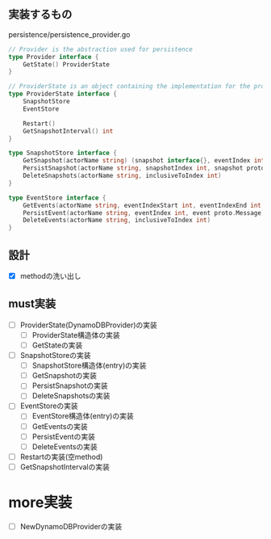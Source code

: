 ## 実装するもの
persistence/persistence_provider.go
```go
// Provider is the abstraction used for persistence
type Provider interface {
	GetState() ProviderState
}

// ProviderState is an object containing the implementation for the provider
type ProviderState interface {
	SnapshotStore
	EventStore

	Restart()
	GetSnapshotInterval() int
}

type SnapshotStore interface {
	GetSnapshot(actorName string) (snapshot interface{}, eventIndex int, ok bool)
	PersistSnapshot(actorName string, snapshotIndex int, snapshot proto.Message)
	DeleteSnapshots(actorName string, inclusiveToIndex int)
}

type EventStore interface {
	GetEvents(actorName string, eventIndexStart int, eventIndexEnd int, callback func(e interface{}))
	PersistEvent(actorName string, eventIndex int, event proto.Message)
	DeleteEvents(actorName string, inclusiveToIndex int)
}
```

## 設計
- [x] methodの洗い出し

## must実装
- [ ] ProviderState(DynamoDBProvider)の実装
  - [ ] ProviderState構造体の実装
  - [ ] GetStateの実装
- [ ] SnapshotStoreの実装
  - [ ] SnapshotStore構造体(entry)の実装
  - [ ] GetSnapshotの実装
  - [ ] PersistSnapshotの実装
  - [ ] DeleteSnapshotsの実装
- [ ] EventStoreの実装
  - [ ] EventStore構造体(entry)の実装
  - [ ] GetEventsの実装
  - [ ] PersistEventの実装
  - [ ] DeleteEventsの実装
- [ ] Restartの実装(空method)
- [ ] GetSnapshotIntervalの実装
# more実装
- [ ] NewDynamoDBProviderの実装
